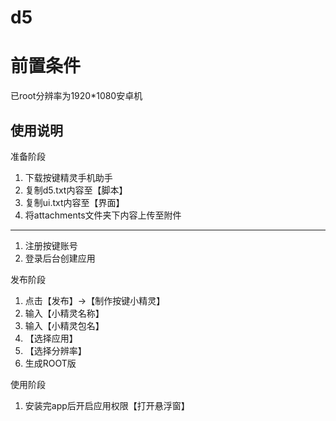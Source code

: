 # d5

# 前置条件

已root分辨率为1920*1080安卓机

## 使用说明

准备阶段

1. 下载按键精灵手机助手
2. 复制d5.txt内容至【脚本】
3. 复制ui.txt内容至【界面】
4. 将attachments文件夹下内容上传至附件

----------------

1. 注册按键账号
2. 登录后台创建应用


发布阶段

1. 点击【发布】->【制作按键小精灵】
2. 输入【小精灵名称】
3. 输入【小精灵包名】
4. 【选择应用】
5. 【选择分辨率】
6. 生成ROOT版

使用阶段

1. 安装完app后开启应用权限【打开悬浮窗】